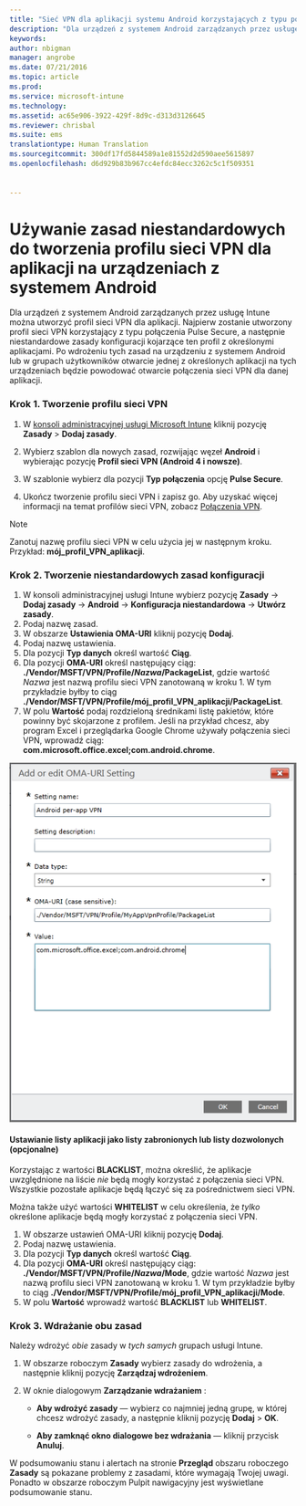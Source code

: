 ```yaml
---
title: "Sieć VPN dla aplikacji systemu Android korzystających z typu połączenia Pulse Secure | Microsoft Intune"
description: "Dla urządzeń z systemem Android zarządzanych przez usługę Intune można utworzyć profil sieci VPN dla aplikacji."
keywords: 
author: nbigman
manager: angrobe
ms.date: 07/21/2016
ms.topic: article
ms.prod: 
ms.service: microsoft-intune
ms.technology: 
ms.assetid: ac65e906-3922-429f-8d9c-d313d3126645
ms.reviewer: chrisbal
ms.suite: ems
translationtype: Human Translation
ms.sourcegitcommit: 300df17fd5844589a1e81552d2d590aee5615897
ms.openlocfilehash: d6d929b83b967cc4efdc84ecc3262c5c1f509351


---
```


# Używanie zasad niestandardowych do tworzenia profilu sieci VPN dla aplikacji na urządzeniach z systemem Android

Dla urządzeń z systemem Android zarządzanych przez usługę Intune można utworzyć profil sieci VPN dla aplikacji. Najpierw zostanie utworzony profil sieci VPN korzystający z typu połączenia Pulse Secure, a następnie niestandardowe zasady konfiguracji kojarzące ten profil z określonymi aplikacjami. Po wdrożeniu tych zasad na urządzeniu z systemem Android lub w grupach użytkowników otwarcie jednej z określonych aplikacji na tych urządzeniach będzie powodować otwarcie połączenia sieci VPN dla danej aplikacji.

### Krok 1. Tworzenie profilu sieci VPN

1. W [konsoli administracyjnej usługi Microsoft Intune](https://manage.microsoft.com) kliknij pozycję **Zasady** > **Dodaj zasady**.
2. Wybierz szablon dla nowych zasad, rozwijając węzeł **Android** i wybierając pozycję **Profil sieci VPN (Android 4 i nowsze)**.

3. W szablonie wybierz dla pozycji **Typ połączenia** opcję **Pulse Secure**.
4. Ukończ tworzenie profilu sieci VPN i zapisz go. Aby uzyskać więcej informacji na temat profilów sieci VPN, zobacz [Połączenia VPN](vpn-connections-in-microsoft-intune.md).

> [!NOTE]
Zanotuj nazwę profilu sieci VPN w celu użycia jej w następnym kroku. Przykład: **mój_profil_VPN_aplikacji**.

### Krok 2. Tworzenie niestandardowych zasad konfiguracji

   1. W konsoli administracyjnej usługi Intune wybierz pozycję **Zasady** -> **Dodaj zasady** -> **Android** -> **Konfiguracja niestandardowa** -> **Utwórz zasady**.
   2. Podaj nazwę zasad.
   3. W obszarze **Ustawienia OMA-URI** kliknij pozycję **Dodaj**.
   4. Podaj nazwę ustawienia.
   5. Dla pozycji **Typ danych** określ wartość **Ciąg**.
   6. Dla pozycji **OMA-URI** określ następujący ciąg: **./Vendor/MSFT/VPN/Profile/*Nazwa*/PackageList**, gdzie wartość *Nazwa* jest nazwą profilu sieci VPN zanotowaną w kroku 1. W tym przykładzie byłby to ciąg **./Vendor/MSFT/VPN/Profile/mój_profil_VPN_aplikacji/PackageList**.
   7.   W polu **Wartość** podaj rozdzieloną średnikami listę pakietów, które powinny być skojarzone z profilem.  Jeśli na przykład chcesz, aby program Excel i przeglądarka Google Chrome używały połączenia sieci VPN, wprowadź ciąg: **com.microsoft.office.excel;com.android.chrome**.


   ![Przykład niestandardowych zasad sieci VPN dla aplikacji systemu Android](..\media\android_per_app_vpn_oma_uri.png)
#### Ustawianie listy aplikacji jako listy zabronionych lub listy dozwolonych (opcjonalne)
Korzystając z wartości **BLACKLIST**, można określić, że aplikacje uwzględnione na liście *nie* będą mogły korzystać z połączenia sieci VPN.  Wszystkie pozostałe aplikacje będą łączyć się za pośrednictwem sieci VPN.

Można także użyć wartości **WHITELIST** w celu określenia, że *tylko* określone aplikacje będą mogły korzystać z połączenia sieci VPN.


1.  W obszarze ustawień OMA-URI kliknij pozycję **Dodaj**.
2.  Podaj nazwę ustawienia.
3.  Dla pozycji **Typ danych** określ wartość **Ciąg**.
4.  Dla pozycji **OMA-URI** określ następujący ciąg: **./Vendor/MSFT/VPN/Profile/*Nazwa*/Mode**, gdzie wartość *Nazwa* jest nazwą profilu sieci VPN zanotowaną w kroku 1. W tym przykładzie byłby to ciąg **./Vendor/MSFT/VPN/Profile/mój_profil_VPN_aplikacji/Mode**.
5.  W polu **Wartość** wprowadź wartość **BLACKLIST** lub **WHITELIST**.



### Krok 3. Wdrażanie obu zasad

Należy wdrożyć *obie* zasady w *tych samych* grupach usługi Intune.

   1.  W obszarze roboczym **Zasady** wybierz zasady do wdrożenia, a następnie kliknij pozycję **Zarządzaj wdrożeniem**.

2.  W oknie dialogowym **Zarządzanie wdrażaniem** :

    -   **Aby wdrożyć zasady** — wybierz co najmniej jedną grupę, w której chcesz wdrożyć zasady, a następnie kliknij pozycję **Dodaj** &gt; **OK**.

    -   **Aby zamknąć okno dialogowe bez wdrażania** — kliknij przycisk **Anuluj**.

W podsumowaniu stanu i alertach na stronie **Przegląd** obszaru roboczego **Zasady** są pokazane problemy z zasadami, które wymagają Twojej uwagi. Ponadto w obszarze roboczym Pulpit nawigacyjny jest wyświetlane podsumowanie stanu.



<!--HONumber=Jul16_HO4-->


